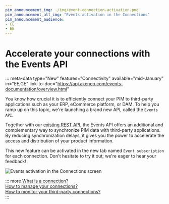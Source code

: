 ```yaml
---
pim_announcement_img: ./img/event-connection-activation.png
pim_announcement_alt_img: "Events activation in the Connections"
pim_announcement_audience:
- CE
- EE
---
```


# Accelerate your connections with the Events API
::: meta-data type="New" features="Connectivity" available="mid-January" in="EE,GE" link-to-doc="https://api.akeneo.com/events-documentation/overview.html"

You know how crucial it is to efficiently connect your PIM to third-party applications such as your ERP, eCommerce platform, or DAM. To help you ramp up on this topic, we're launching a brand new API, called the `Events API`.

Together with our [existing REST API](https://api.akeneo.com/documentation/introduction.html), the Events API offers an additional and complementary way to synchronize PIM data with third-party applications. By reducing synchronization delays, it gives you the power to accelerate the access and distribution of your product information.

This new feature can be activated in the new tab named `Event subscription` for each connection. Don't hesitate to try it out; we're eager to hear your feedback!

![Events activation in the Connections screen](../img/event-connection-activation.png)

::: more
[What is a connection?](../articles/what-is-a-connection.html)  
[How to manage your connections?](../articles/manage-your-connections.html)  
[How to monitor your third-party connections?](../articles/connection-dashboard.html)  
:::
